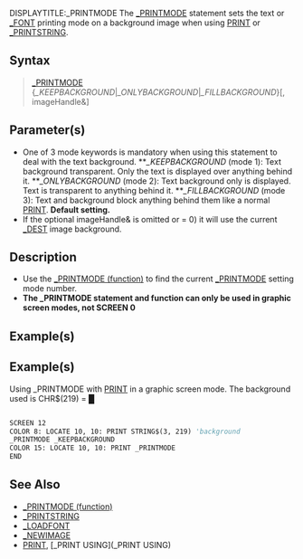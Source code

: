 DISPLAYTITLE:_PRINTMODE
The [_PRINTMODE](_PRINTMODE) statement sets the text or [_FONT](_FONT) printing mode on a background image when using [PRINT](PRINT) or [_PRINTSTRING](_PRINTSTRING).


## Syntax

>  [_PRINTMODE](_PRINTMODE) {*_KEEPBACKGROUND*|*_ONLYBACKGROUND*|*_FILLBACKGROUND*}[, imageHandle&]


## Parameter(s)

* One of 3 mode keywords is mandatory when using this statement to deal with the text background.
***_KEEPBACKGROUND* (mode 1): Text background transparent. Only the text is displayed over anything behind it.
***_ONLYBACKGROUND* (mode 2): Text background only is displayed. Text is transparent to anything behind it.
***_FILLBACKGROUND* (mode 3): Text and background block anything behind them like a normal [PRINT](PRINT). **Default setting.**
* If the optional imageHandle& is omitted or = 0) it will use the current [_DEST](_DEST) image background.


## Description

* Use the [_PRINTMODE (function)](_PRINTMODE (function)) to find the current [_PRINTMODE](_PRINTMODE) setting mode number.
* **The _PRINTMODE statement and function can only be used in graphic screen modes, not SCREEN 0**


## Example(s)

## Example(s)
 Using _PRINTMODE with [PRINT](PRINT) in a graphic screen mode. The background used is CHR$(219) = █

```vb

SCREEN 12
COLOR 8: LOCATE 10, 10: PRINT STRING$(3, 219) 'background 
_PRINTMODE _KEEPBACKGROUND
COLOR 15: LOCATE 10, 10: PRINT _PRINTMODE 
END 

```


## See Also

* [_PRINTMODE (function)](_PRINTMODE (function))
* [_PRINTSTRING](_PRINTSTRING)
* [_LOADFONT](_LOADFONT)
* [_NEWIMAGE](_NEWIMAGE)
* [PRINT](PRINT), [_PRINT USING](_PRINT USING)




